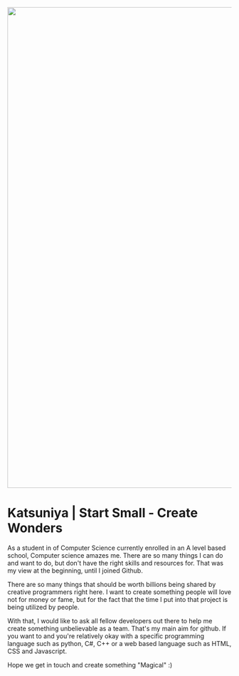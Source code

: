<p align="center">
  <img width="1080px" src="549450.png">
</p>

# Katsuniya | Start Small - Create Wonders
As a student in of Computer Science currently enrolled in an A level based school, Computer science amazes me. There are so many things I can do and want to do, but don't have the right skills and resources for. That was my view at the beginning, until I joined Github.

There are so many things that should be worth billions being shared by creative programmers right here. I want to create something people will love not for money or fame, but for the fact that the time I put into that project is being utilized by people.

With that, I would like to ask all fellow developers out there to help me create something unbelievable as a team. That's my main aim for github. If you want to and you're relatively okay with a specific programming language such as python, C#, C++ or a web based language such as HTML, CSS and Javascript.

Hope we get in touch and create something "Magical" :)
